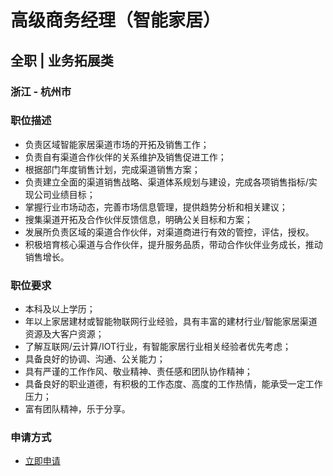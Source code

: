 
# 高级商务经理（智能家居）
## 全职  |  业务拓展类
### 浙江 - 杭州市

### 职位描述
- 负责区域智能家居渠道市场的开拓及销售工作；
- 负责自有渠道合作伙伴的关系维护及销售促进工作；
- 根据部门年度销售计划，完成渠道销售方案；
- 负责建立全面的渠道销售战略、渠道体系规划与建设，完成各项销售指标/实现公司业绩目标；
- 掌握行业市场动态，完善市场信息管理，提供趋势分析和相关建议；
- 搜集渠道开拓及合作伙伴反馈信息，明确公关目标和方案；
- 发展所负责区域的渠道合作伙伴，对渠道商进行有效的管控，评估，授权。
- 积极培育核心渠道与合作伙伴，提升服务品质，带动合作伙伴业务成长，推动销售增长。
### 职位要求
- 本科及以上学历；
- 年以上家居建材或智能物联网行业经验，具有丰富的建材行业/智能家居渠道资源及大客户资源；
- 了解互联网/云计算/IOT行业，有智能家居行业相关经验者优先考虑；
- 具备良好的协调、沟通、公关能力；
- 具有严谨的工作作风、敬业精神、责任感和团队协作精神；
- 具备良好的职业道德，有积极的工作态度、高度的工作热情，能承受一定工作压力；
- 富有团队精神，乐于分享。
### 申请方式
- <a href="mailto:hr@tuya.com?subject=求职简历-高级商务经理（智能家居）-来自GitHub">立即申请</a>